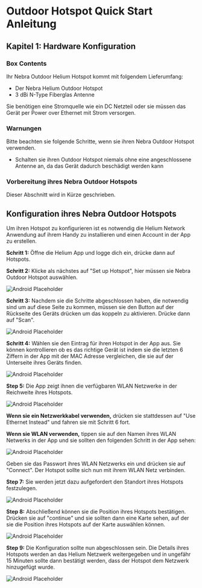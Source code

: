 # Outdoor Hotspot Quick Start Anleitung

## Kapitel 1: Hardware Konfiguration

### Box Contents
Ihr Nebra Outdoor Helium Hotspot kommt mit folgendem Lieferumfang:

* Der Nebra Helium Outdoor Hotspot
* 3 dBi N-Type Fiberglas Antenne

Sie benötigen eine Stromquelle wie ein DC Netzteil oder sie müssen das Gerät per Power over Ethernet mit Strom versorgen.

### Warnungen
Bitte beachten sie folgende Schritte, wenn sie ihren Nebra Outdoor Hotspot verwenden.

* Schalten sie ihren Outdoor Hotspot niemals ohne eine angeschlossene Antenne an, da das Gerät dadurch beschädigt werden kann

### Vorbereitung ihres Nebra Outdoor Hotspots

Dieser Abschnitt wird in Kürze geschrieben.

## Konfiguration ihres Nebra Outdoor Hotspots

Um ihren Hotspot zu konfigurieren ist es notwendig die Helium Network Anwendung auf ihrem Handy zu installieren und einen Account in der App zu erstellen.

**Schritt 1:** Öffne die Helium App und logge dich ein, drücke dann auf Hotspots.

**Schritt 2:** Klicke als nächstes auf "Set up Hotspot", hier müssen sie Nebra Outdoor Hotspot auswählen.

![Android Placeholder](../media/screenshots/ios/hs-02.png  ':size=350')


**Schritt 3:** Nachdem sie die Schritte abgeschlossen haben, die notwendig sind um auf diese Seite zu kommen, müssen sie den Button auf der Rückseite des Geräts drücken um das koppeln zu aktivieren. Drücke dann auf "Scan".

![Android Placeholder](../media/screenshots/ios/hs-06.png  ':size=350')

**Schritt 4:** 
Wählen sie den Eintrag für ihren Hotspot in der App aus. Sie können kontrollieren ob es das richtige Gerät ist indem sie die letzten 6 Ziffern in der App mit der MAC Adresse vergleichen, die sie auf der Unterseite ihres Geräts finden.

![Android Placeholder](../media/screenshots/ios/hs-08-o.png  ':size=350')

**Step 5:** Die App zeigt ihnen die verfügbaren WLAN Netzwerke in der Reichweite ihres Hotspots.

![Android Placeholder](../media/screenshots/ios/hs-10.png  ':size=350')

**Wenn sie ein Netzwerkkabel verwenden,** drücken sie stattdessen auf "Use Ethernet Instead" und fahren sie mit Schritt 6 fort.

**Wenn sie WLAN verwenden,** tippen sie auf den Namen ihres WLAN Netwerks in der App und sie sollten den folgenden Schritt in der App sehen:

![Android Placeholder](../media/screenshots/ios/hs-11.png  ':size=350')

Geben sie das Passwort ihres WLAN Netzwerks ein und drücken sie auf "Connect". Der Hotspot sollte sich nun mit ihrem WLAN Netz verbinden.

**Step 7:** Sie werden jetzt dazu aufgefordert den Standort ihres Hotspots festzulegen.

![Android Placeholder](../media/screenshots/ios/hs-15.png  ':size=350')

**Step 8:** Abschließend können sie die Position ihres Hotspots bestätigen. Drücken sie auf "continue" und sie sollten dann eine Karte sehen, auf der sie die Position ihres Hotspots auf der Karte auswählen können.

![Android Placeholder](../media/screenshots/ios/hs-17.png  ':size=350')

**Step 9:** Die Konfiguration sollte nun abgeschlossen sein. Die Details ihres Hotspots werden an das Helium Netzwerk weitergegeben und in ungefähr 15 Minuten sollte dann bestätigt werden, dass der Hotspot dem Netzwerk hinzugefügt wurde.

![Android Placeholder](../media/screenshots/ios/hs-18.png  ':size=350')
